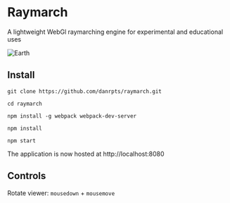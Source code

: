 # Raymarch
A lightweight WebGl raymarching engine for experimental and educational uses

![Earth](https://raw.github.com/danrpts/raymarch/master/public/demo.png)

## Install
	
	git clone https://github.com/danrpts/raymarch.git

	cd raymarch

    npm install -g webpack webpack-dev-server
  
    npm install
  
    npm start
    
The application is now hosted at http://localhost:8080

## Controls
Rotate viewer: `mousedown` + `mousemove`
